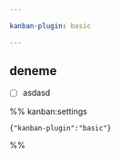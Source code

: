 ```yaml
---

kanban-plugin: basic

---
```


## deneme

- [ ] asdasd




%% kanban:settings
```
{"kanban-plugin":"basic"}
```
%%